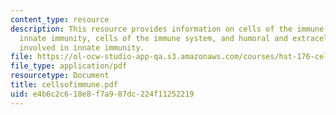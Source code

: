 ```yaml
---
content_type: resource
description: This resource provides information on cells of the immune system and
  innate immunity, cells of the immune system, and humoral and extracellular mechanisms
  involved in innate immunity.
file: https://ol-ocw-studio-app-qa.s3.amazonaws.com/courses/hst-176-cellular-and-molecular-immunology-fall-2005/e4b6c2c618e8f7a987dc224f11252219_cellsofimmune.pdf
file_type: application/pdf
resourcetype: Document
title: cellsofimmune.pdf
uid: e4b6c2c6-18e8-f7a9-87dc-224f11252219
---
```

